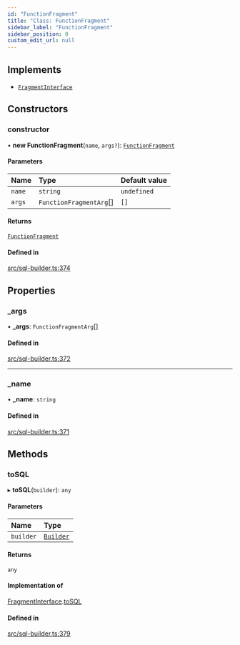 ```yaml
---
id: "FunctionFragment"
title: "Class: FunctionFragment"
sidebar_label: "FunctionFragment"
sidebar_position: 0
custom_edit_url: null
---
```


## Implements

- [`FragmentInterface`](../interfaces/FragmentInterface.md)

## Constructors

### constructor

• **new FunctionFragment**(`name`, `args?`): [`FunctionFragment`](FunctionFragment.md)

#### Parameters

| Name | Type | Default value |
| :------ | :------ | :------ |
| `name` | `string` | `undefined` |
| `args` | `FunctionFragmentArg`[] | `[]` |

#### Returns

[`FunctionFragment`](FunctionFragment.md)

#### Defined in

[src/sql-builder.ts:374](https://github.com/alesmenzel/sql-builder/blob/017ca38/src/sql-builder.ts#L374)

## Properties

### \_args

• **\_args**: `FunctionFragmentArg`[]

#### Defined in

[src/sql-builder.ts:372](https://github.com/alesmenzel/sql-builder/blob/017ca38/src/sql-builder.ts#L372)

___

### \_name

• **\_name**: `string`

#### Defined in

[src/sql-builder.ts:371](https://github.com/alesmenzel/sql-builder/blob/017ca38/src/sql-builder.ts#L371)

## Methods

### toSQL

▸ **toSQL**(`builder`): `any`

#### Parameters

| Name | Type |
| :------ | :------ |
| `builder` | [`Builder`](Builder.md) |

#### Returns

`any`

#### Implementation of

[FragmentInterface](../interfaces/FragmentInterface.md).[toSQL](../interfaces/FragmentInterface.md#tosql)

#### Defined in

[src/sql-builder.ts:379](https://github.com/alesmenzel/sql-builder/blob/017ca38/src/sql-builder.ts#L379)
